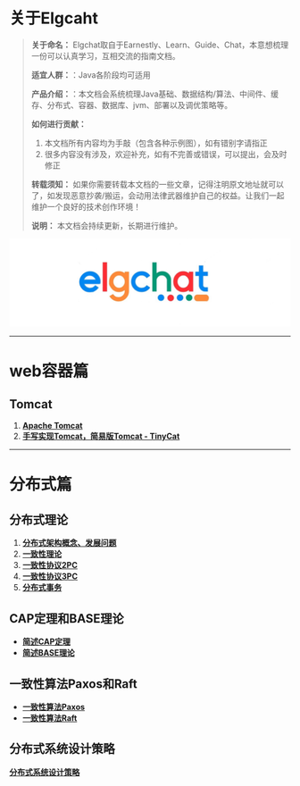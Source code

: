 # 关于Elgcaht

> **关于命名：** Elgchat取自于Earnestly、Learn、Guide、Chat，本意想梳理一份可以认真学习，互相交流的指南文档。
> 
> **适宜人群：**：Java各阶段均可适用
> 
> **产品介绍：**：本文档会系统梳理Java基础、数据结构/算法、中间件、缓存、分布式、容器、数据库、jvm、部署以及调优策略等。
> 
> **如何进行贡献：** 
>   1. 本文档所有内容均为手敲（包含各种示例图），如有错别字请指正
>   2. 很多内容没有涉及，欢迎补充，如有不完善或错误，可以提出，会及时修正
>   
> **转载须知：** 如果你需要转载本文档的一些文章，记得注明原文地址就可以了，如发现恶意抄袭/搬运，会动用法律武器维护自己的权益。让我们一起维护一个良好的技术创作环境！
> 
> **说明：** 本文档会持续更新，长期进行维护。


![](assets/1B61E8B8-8862-4EC7-AA02-BDEEA16F666D.png)


****
# web容器篇
## Tomcat
  1. **[Apache Tomcat](docs/web%20container/Apache%20Tomcat.md)**
  2. **[手写实现Tomcat，简易版Tomcat -  TinyCat](https://github.com/elgchat/TinyCat)**

****
# 分布式篇
## 分布式理论
  1. **[分布式架构概念、发展问题](docs/distributed/分布式架构概念、发展问题.md)**
  2. **[一致性理论](docs/distributed/一致性理论.md)**
  3. **[一致性协议2PC](docs/distributed/一致性协议2PC.md)**
  4. **[一致性协议3PC](docs/distributed/一致性协议3PC.md)**
  5. **[分布式事务](docs/distributed/分布式事务.md)**

## CAP定理和BASE理论
  * **[简述CAP定理](docs/distributed/分布式CAP定理.md)**
  * **[简述BASE理论](docs/distributed/分布式BASE理论.md)**

## 一致性算法Paxos和Raft 
  * **[一致性算法Paxos](docs/distributed/一致性算法Paxos.md)**
  * **[一致性算法Raft](docs/distributed/一致性算法Raft.md)**

## 分布式系统设计策略
  **[分布式系统设计策略](docs/distributed/分布式系统设计策略.md)**


